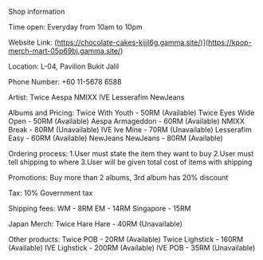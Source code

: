Shop information

Time open:
Everyday from 10am to 10pm 

Website Link:
(https://chocolate-cakes-kijjl6g.gamma.site/)](https://kpop-merch-mart-05p69bj.gamma.site/)

Location:
L-04, Pavilion Bukit Jalil

Phone Number:
+60 11-5678 6588

Artist:
Twice
Aespa
NMIXX
IVE
Lesserafim
NewJeans

Albums and Pricing:
Twice With Youth - 50RM (Available)
Twice Eyes Wide Open - 50RM (Available)
Aespa Armageddon - 60RM (Available) 
NMIXX Break - 80RM (Unavailable)
IVE Ive Mine - 70RM (Unavailable)
Lesserafim Easy - 60RM (Available)
NewJeans NewJeans - 80RM (Available)

Ordering process: 
1.User must state the item they want to buy
2.User must tell shipping to where
3.User will be given total cost of items with shipping 


Promotions:
Buy more than 2 albums, 3rd album has 20% discount


Tax:
10% Government tax

Shipping fees:
WM - 8RM
EM - 14RM
Singapore - 15RM

Japan Merch:
Twice Hare Hare - 40RM (Unavailable)

Other products:
Twice POB - 20RM (Available)
Twice Lighstick - 160RM (Available)
IVE Lighstick - 200RM (Available)
IVE POB - 35RM (Unavailable)

